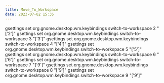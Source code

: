 ```yaml
---
title: Move_To_Workspace
date: 2023-07-02 15:36
---
```

gsettings set org.gnome.desktop.wm.keybindings switch-to-workspace 2 "['<Super>2']"
gsettings set org.gnome.desktop.wm.keybindings switch-to-workspace 3 "['<Super>3']"
gsettings set org.gnome.desktop.wm.keybindings switch-to-workspace 4 "['<Super>4']"
gsettings set org.gnome.desktop.wm.keybindings switch-to-workspace 5 "['<Super>5']"
gsettings set org.gnome.desktop.wm.keybindings switch-to-workspace 6 "['<Super>6']"
gsettings set org.gnome.desktop.wm.keybindings switch-to-workspace 7 "['<Super>9']"
gsettings set org.gnome.desktop.wm.keybindings switch-to-workspace 8 "['<Super>9']"
gsettings set org.gnome.desktop.wm.keybindings switch-to-workspace 9 "['<Super>9']"
